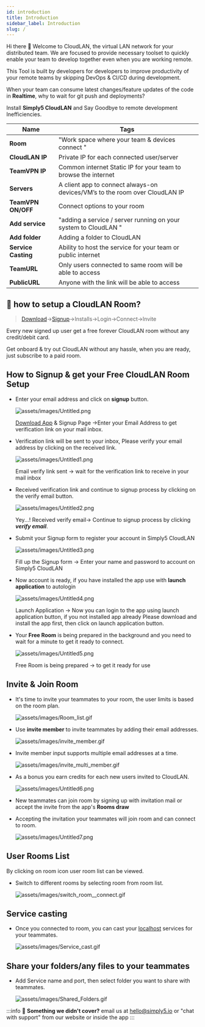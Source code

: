 ```yaml
---
id: introduction
title: Introduction
sidebar_label: Introduction
slug: /
---
```


<!-- # Get started -->

Hi there 👋 Welcome to CloudLAN, the virtual LAN network for your distributed team. We are focused to provide necessary toolset to quickly enable your team to develop together even when you are working remote. 

This Tool is built by developers for developers to improve productivity of your remote teams by skipping DevOps & CI/CD during development. 

When your team can consume latest changes/feature updates of the code in **Realtime**, why to wait for git push and deployments? 

Install **Simply5 CloudLAN** and Say Goodbye to remote development Inefficiencies.

| **Name**            | Tags                                                                        |
| ------------------- | --------------------------------------------------------------------------- |
| **Room**            | "Work space where your team & devices connect "                             |
| **CloudLAN IP**     | Private IP for each connected user/server                                   |
| **TeamVPN IP**      | Common internet Static IP for your team to browse the internet              |
| **Servers**         | A client app to connect always-on devices/VM’s to the room over CloudLAN IP |
| **TeamVPN ON/OFF**  | Connect options to your room                                                |
| **Add service**     | "adding a service / server running on your system to CloudLAN "             |
| **Add folder**      | Adding a folder to CloudLAN                                                 |
| **Service Casting** | Ability to host the service for your team or public internet                |
| **TeamURL**         | Only users connected to same room will be able to access                    |
| **PublicURL**       | Anyone with the link will be able to access                                 |

## 🤔 how to setup a CloudLAN Room?

> [Download](https://www.simply5.io/download/)→[Signup](https://www.simply5.io/download)→Installs→Login→Connect→Invite

Every new signed up user get a free forever CloudLAN room without any credit/debit card. 

Get onboard & try out CloudLAN without any hassle, when you are ready, just subscribe to a paid room. 

## How to Signup & get your Free CloudLAN Room Setup

- Enter your email address and click on **signup** button.

    ![assets/images/Untitled.png](assets/images/Untitled.png)

    [Download App](https://simply5.io/download) & Signup Page →Enter your Email Address to get verification link on your mail inbox.

- Verification link will be sent to your inbox, Please verify your email address by clicking on the received link.

    ![assets/images/Untitled1.png](assets/images/Untitled1.png)

    Email verify link sent → wait for the verification link to receive in your mail inbox

- Received verification link and continue to signup process by clicking on the verify email button.

    ![assets/images/Untitled2.png](assets/images/Untitled2.png)

    Yey...! Received verify email→ Continue to signup process by clicking ***verify email***.

- Submit your Signup form to register your account in Simply5 CloudLAN

    ![assets/images/Untitled3.png](assets/images/Untitled3.png)

    Fill up the Signup form → Enter your name and password to account on Simply5 CloudLAN

- Now account is ready, if you have installed the app use with **launch application** to autologin

    ![assets/images/Untitled4.png](assets/images/Untitled4.png)

    Launch Application → Now you can login to the app using launch application button, if you not installed app already Please download and install the app first, then click on launch application button.

- Your **Free Room** is being prepared in the background and you need to wait for a minute to get it ready to connect.

    ![assets/images/Untitled5.png](assets/images/Untitled5.png)

    Free Room is being prepared → to get it ready for use

## Invite & Join Room

- It's time to invite your teammates to your room, the user limits is based on the room plan.

    ![assets/images/Room_list.gif](assets/images/Room_list.gif)

- Use **invite member** to invite teammates by adding their email addresses.

    ![assets/images/invite_member.gif](assets/images/invite_member.gif)

- Invite member input supports multiple email addresses at a time.

    ![assets/images/invite_multi_member.gif](assets/images/invite_multi_member.gif)

- As a bonus you earn credits for each new users invited to CloudLAN.

    ![assets/images/Untitled6.png](assets/images/Untitled6.png)

- New teammates can join room by signing up with invitation mail or accept the invite from the app's **Rooms draw**
- Accepting the invitation your teammates will join room and can connect to room.

    ![assets/images/Untitled7.png](assets/images/Untitled7.png)

## User Rooms List

By clicking on room icon user room list can be viewed.

- Switch to different rooms by selecting room from room list.

    ![assets/images/switch_room__connect.gif](assets/images/switch_room__connect.gif)

## Service casting

- Once you connected to room, you can cast your [localhost](http://localhost) services for your teammates.

    ![assets/images/Service_cast.gif](assets/images/Service_cast.gif)

## Share your folders/any files to your teammates

- Add Service name and port, then select folder you want to share with teammates.

    ![assets/images/Shared_Folders.gif](assets/images/Shared_Folders.gif)
  





:::info
:information_desk_person: **Something we didn't cover?**
email us at [hello@simply5.io](mailto:hello@simply5.io) or "chat with support" from our website or inside the app
:::